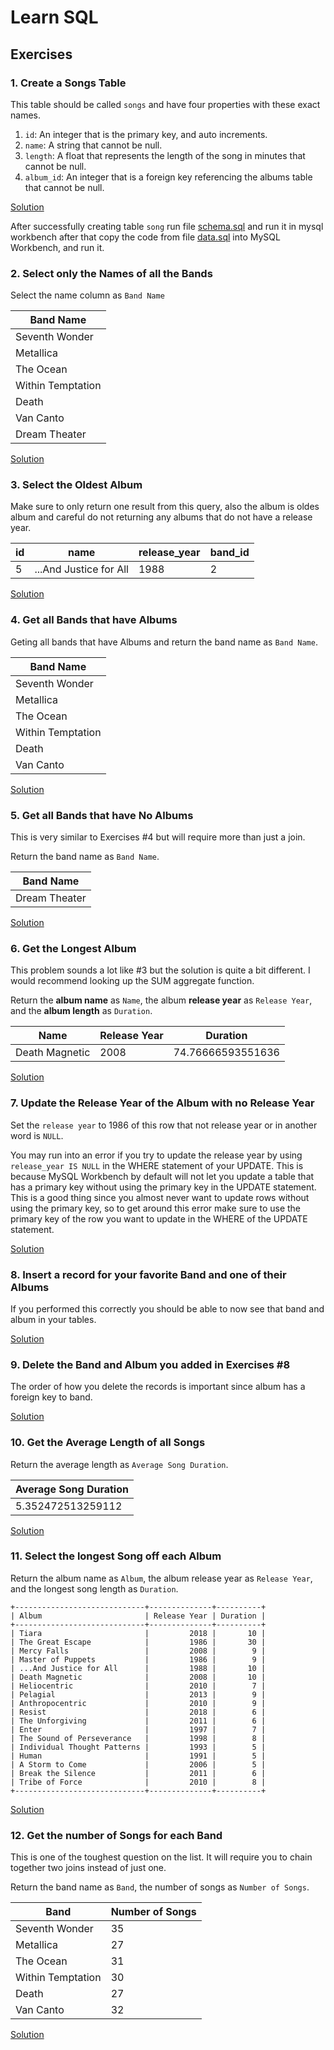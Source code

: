 # Learn SQL

## Exercises

### **1. Create a Songs Table**

This table should be called `songs` and have four properties with these exact names.

1. `id`: An integer that is the primary key, and auto increments.
2. `name`: A string that cannot be null.
3. `length`: A float that represents the length of the song in minutes that cannot be null.
4. `album_id`: An integer that is a foreign key referencing the albums table that cannot be null.

[Solution](solutions/1.sql)

After successfully creating table `song` run file [schema.sql](schema.sql) and run it in mysql workbench after that copy the code from file [data.sql](data.sql) into MySQL Workbench, and run it.


### **2. Select only the Names of all the Bands**

Select the name column as `Band Name`

| Band Name         | 
|-------------------| 
| Seventh Wonder    | 
| Metallica         | 
| The Ocean         | 
| Within Temptation | 
| Death             | 
| Van Canto         | 
| Dream Theater     | 

[Solution](solutions/2.sql)


### **3. Select the Oldest Album**

Make sure to only return one result from this query, also the album is oldes album and careful do not returning any albums that do not have a release year.

| id | name                   | release_year | band_id | 
|----|------------------------|--------------|---------| 
| 5  | ...And Justice for All | 1988         | 2       | 

[Solution](solutions/3.sql)


### **4. Get all Bands that have Albums**

Geting all bands that have Albums and return the band name as `Band Name`.

| Band Name         | 
|-------------------| 
| Seventh Wonder    | 
| Metallica         | 
| The Ocean         | 
| Within Temptation | 
| Death             | 
| Van Canto         | 

[Solution](solutions/4.sql)


### **5. Get all Bands that have No Albums**

This is very similar to Exercises #4 but will require more than just a join.

Return the band name as `Band Name`.

| Band Name     | 
|---------------| 
| Dream Theater | 

[Solution](solutions/5.sql)


### 6. Get the Longest Album

This problem sounds a lot like #3 but the solution is quite a bit different. I would recommend looking up the SUM aggregate function.

Return the **album name** as `Name`, the album **release year** as `Release Year`, and the **album length** as `Duration`.

| Name           | Release Year | Duration          | 
|----------------|--------------|-------------------| 
| Death Magnetic | 2008         | 74.76666593551636 | 

[Solution](solutions/6.sql)


### **7. Update the Release Year of the Album with no Release Year**

Set the `release year` to 1986 of this row that not release year or in another word is `NULL`.

You may run into an error if you try to update the release year by using `release_year IS NULL` in the WHERE statement of your UPDATE. This is because MySQL Workbench by default will not let you update a table that has a primary key without using the primary key in the UPDATE statement. This is a good thing since you almost never want to update rows without using the primary key, so to get around this error make sure to use the primary key of the row you want to update in the WHERE of the UPDATE statement.

[Solution](solutions/7.sql)


### **8. Insert a record for your favorite Band and one of their Albums**

If you performed this correctly you should be able to now see that band and album in your tables.

[Solution](solutions/8.sql)


### **9. Delete the Band and Album you added in Exercises #8**

The order of how you delete the records is important since album has a foreign key to band.

[Solution](solutions/9.sql)


### **10. Get the Average Length of all Songs**

Return the average length as `Average Song Duration`.

| Average Song Duration | 
|-----------------------| 
| 5.352472513259112     | 


[Solution](solutions/10.sql)

### **11. Select the longest Song off each Album**

Return the album name as `Album`, the album release year as `Release Year`, and the longest song length as `Duration`.

```
+-----------------------------+--------------+----------+
| Album                       | Release Year | Duration |
+-----------------------------+--------------+----------+
| Tiara                       |         2018 |       10 |
| The Great Escape            |         1986 |       30 |
| Mercy Falls                 |         2008 |        9 |
| Master of Puppets           |         1986 |        9 |
| ...And Justice for All      |         1988 |       10 |
| Death Magnetic              |         2008 |       10 |
| Heliocentric                |         2010 |        7 |
| Pelagial                    |         2013 |        9 |
| Anthropocentric             |         2010 |        9 |
| Resist                      |         2018 |        6 |
| The Unforgiving             |         2011 |        6 |
| Enter                       |         1997 |        7 |
| The Sound of Perseverance   |         1998 |        8 |
| Individual Thought Patterns |         1993 |        5 |
| Human                       |         1991 |        5 |
| A Storm to Come             |         2006 |        5 |
| Break the Silence           |         2011 |        6 |
| Tribe of Force              |         2010 |        8 |
+-----------------------------+--------------+----------+
```

[Solution](solutions/11.sql)

### **12. Get the number of Songs for each Band**

This is one of the toughest question on the list. It will require you to chain together two joins instead of just one.

Return the band name as `Band`, the number of songs as `Number of Songs`.

| Band              | Number of Songs | 
|-------------------|-----------------| 
| Seventh Wonder    | 35              | 
| Metallica         | 27              | 
| The Ocean         | 31              | 
| Within Temptation | 30              | 
| Death             | 27              | 
| Van Canto         | 32              | 

[Solution](solutions/12.sql)
